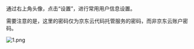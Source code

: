 通过右上角头像，点击“设置”，进行常用用户信息设置。

需要注意的是，这里的密码仅为京东云代码托管服务的密码，而非京东云账户密码。

![1.png](https://github.com/jdcloudcom/cn/blob/edit/image/codecommit/UserInfo.png)
